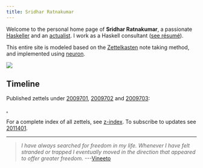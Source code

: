 ```yaml
---
title: Sridhar Ratnakumar
---
```


Welcome to the personal home page of **Sridhar Ratnakumar**, a passionate [Haskeller](https://www.haskell.org/) and an [actualist](https://www.actualists.org/). I work as a Haskell consultant ([see résumé]( https://srid.keybase.pub/resume.pdf)).

This entire site is modeled based on the [Zettelkasten](https://writingcooperative.com/zettelkasten-how-one-german-scholar-was-so-freakishly-productive-997e4e0ca125) note taking method, and implemented using [neuron](https://github.com/srid/neuron).

![](https://srid.keybase.pub/me-small.jpeg)

## Timeline

Published zettels under [2009701](z://health), [2009702](z://personal) and [2009703](z://haskell):

[.](zcfquery://search?tag=chrono&linkTheme=withDate)

For a complete index of all zettels, see [z-index](/z-index.html). To subscribe to updates see [2011401](z://subscribe).

---

> *I have always searched for freedom in my life. Whenever I have felt stranded or trapped I eventually moved in the direction that appeared to offer greater freedom.* ---[Vineeto](http://actualfreedom.com.au/actualism/vineeto/vineeto.htm)
